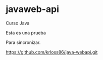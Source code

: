 # javaweb-api
Curso Java

Esta es una prueba

Para sincronizar.

https://github.com/krloss86/java-webapi.git